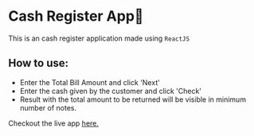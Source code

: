 # Cash Register App💸

This is an cash register application made using `ReactJS`

## How to use:
- Enter the Total Bill Amount and click 'Next'
- Enter the cash given by the customer and click 'Check'
- Result with the total amount to be returned will be visible in minimum number of notes.

Checkout the live app [here.](https://billplease.netlify.app/)